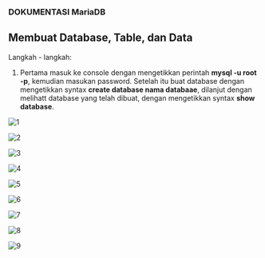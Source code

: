 ### DOKUMENTASI MariaDB ###

## Membuat Database, Table, dan Data ##
Langkah - langkah:

1. Pertama masuk ke console dengan mengetikkan perintah **mysql -u root -p**, kemudian masukan password. Setelah itu buat database dengan mengetikkan syntax **create database nama databaae**, dilanjut dengan melihatt database yang telah dibuat, dengan mengetikkan syntax **show database**.
  
![1](https://github.com/nitarosiana/DokumentasiKP/blob/master/02-05/Latihan/1.PNG)


![2](https://github.com/nitarosiana/DokumentasiKP/blob/master/02-05/Latihan/2.PNG)


![3](https://github.com/nitarosiana/DokumentasiKP/blob/master/02-05/Latihan/3.PNG)


![4](https://github.com/nitarosiana/DokumentasiKP/blob/master/02-05/Latihan/4.PNG)


![5](https://github.com/nitarosiana/DokumentasiKP/blob/master/02-05/Latihan/5.PNG)


![6](https://github.com/nitarosiana/DokumentasiKP/blob/master/02-05/Latihan/6.PNG)


![7](https://github.com/nitarosiana/DokumentasiKP/blob/master/02-05/Latihan/7.PNG)


![8](https://github.com/nitarosiana/DokumentasiKP/blob/master/02-05/Latihan/8.PNG)


![9](https://github.com/nitarosiana/DokumentasiKP/blob/master/02-05/Latihan/9.PNG)
